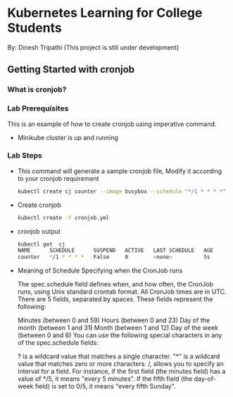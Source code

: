 # Kubernetes Learning for College Students

By: Dinesh Tripathi  (This project is still under development)

## Getting Started with cronjob
### What is cronjob?
<todo>

### Lab Prerequisites

This is an example of how to create cronjob using imperative command.
*  Minikube cluster is up and running
  
### Lab Steps
* This command will generate a sample cronjob file, Modify it according to your  cronjob requirement
  ```sh
  kubectl create cj counter --image busybox --schedule "*/1 * * * *" --dry-run=client  -o  yaml > cronjob.yml
  ```
* Create cronjob
  ```sh
  kubectl create -f cronjob.yml
  ```
* cronjob output
  ```sh
  kubectl get  cj
  NAME      SCHEDULE      SUSPEND   ACTIVE   LAST SCHEDULE   AGE
  counter   */1 * * * *   False     0        <none>          5s
  ```

*  Meaning of Schedule
   Specifying when the CronJob runs

    The spec.schedule field defines when, and how often, the CronJob runs, using Unix standard crontab format. All CronJob times are in UTC. There are 5 fields, separated by spaces. These fields represent the following:

    Minutes (between 0 and 59)
    Hours (between 0 and 23)
    Day of the month (between 1 and 31)
    Month (between 1 and 12)
    Day of the week (between 0 and 6)
    You can use the following special characters in any of the spec.schedule fields:

    ? is a wildcard value that matches a single character.
    "*" is a wildcard value that matches zero or more characters.
    /, allows you to specify an interval for a field. For instance, if the first field (the minutes field) has a value of */5, it means "every 5 minutes". If the fifth field (the day-of-week field) is set to 0/5, it means "every fifth Sunday".